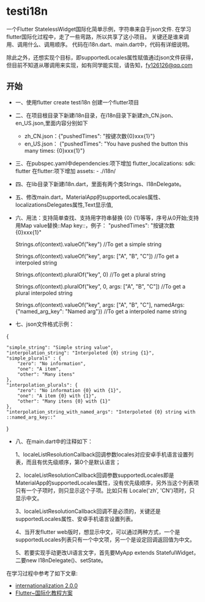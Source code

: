 # testi18n

一个Flutter StatelessWidget国际化简单示例，字符串来自于json文件.
在学习flutter国际化过程中，走了一些弯路，所以共享了这小项目。
关键还是谁来调用、调用什么、调用顺序。
代码在i18n.dart、main.dart中，代码有详细说明。

除此之外，还想实现个目标，即supportedLocales属性赋值通过json文件获得，但目前不知道从哪调用来实现，如有同学能实现，请告知，fy126126@qq.com
## 开始
- 一、使用flutter create testi18n 创建一个flutter项目
- 二、在项目根目录下新建i18n目录，在i18n目录下新建zh_CN.json、en_US.json,里面内容分别如下
    - zh_CN.json：{"pushedTimes": "按键次数{0}xxx{1}"}
    - en_US.json： {"pushedTimes": "You have pushed the button this many times:  {0}xxx{1}"}
- 三、在pubspec.yaml中dependencies:项下增加
      flutter_localizations:
        sdk: flutter
        在flutter:项下增加
        assets:
          - ./i18n/
- 四、在lib目录下新建i18n.dart，里面有两个类Strings、I18nDelegate。
- 五、修改main.dart，MaterialApp的supportedLocales属性、localizationsDelegates属性,Text显示值,
- 六、用法：支持简单查找、支持用字符串替换 {0} {1}等等，序号从0开始;支持用Map value替换::Map key::，例子： "pushedTimes": "按键次数{0}xxx{1}"
        
    Strings.of(context).valueOf("key") //To get a simple string
    
    Strings.of(context).valueOf("key", args: ["A", "B", "C"]) //To get a interpoled string
    
    Strings.of(context).pluralOf("key", 0) //To get a plural string
    
    Strings.of(context).pluralOf("key", 0, args: ["A", "B", "C"]) //To get a plural interpoled string
    
    Strings.of(context).valueOf("key", args: ["A", "B", "C"], namedArgs: {"named_arg_key": "Named arg"}) //To get a interpoled name string
    
    
- 七、json文件格式示例：

{

    "simple_string": "Simple string value",
    "interpolation_string": "Interpoleted {0} string {1}",
    "simple_plurals" : {
        "zero": "No information",
        "one": "A item",
        "other": "Many itens"
    },
    "interpolation_plurals": {
        "zero": "No information {0} with {1}",
        "one": "A item {0} with {1}",
        "other": "Many itens {0} with {1}"
    },
    "interpolation_string_with_named_args": "Interpoleted {0} string with ::named_arg_key::"
    
}

- 八、在main.dart中的注释如下：

     1、localeListResolutionCallback回调参数locales对应安卓手机语言设置列表，而且有优先级顺序，第0个是默认语言；
     
     2、localeListResolutionCallback回调参数supportedLocales即是MaterialApp的supportedLocales属性，没有优先级顺序，另外当这个列表项只有一个子项时，则只显示这个子项。比如只有 Locale('zh', 'CN')项时，只显示中文。
     
     3、localeListResolutionCallback回调不是必须的，关键还是supportedLocales属性、安卓手机语言设置列表。
     
     4、当开发flutter web版时，想显示中文，可以通过两种方式，一个是supportedLocales列表只有一个中文项，另一个是设定回调返回值为中文。
     
     5、若要实现手动更改UI语言文字，首先要MyApp extends StatefulWidget，二要new I18nDelegate()、setState。
     

在学习过程中参考了如下文章:

- [internationalization 2.0.0](https://pub.dev/packages/internationalization)
- [Flutter~国际化教程方案](http://zhoushaoting.com/2019/06/11/%E7%A7%BB%E5%8A%A8%E7%AB%AF%E5%AD%A6%E4%B9%A0/Flutter~%E5%9B%BD%E9%99%85%E5%8C%96%E6%95%99%E7%A8%8B%E6%96%B9%E6%A1%88/)
